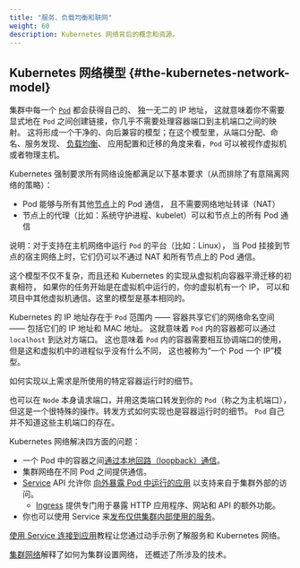```yaml
---
title: "服务、负载均衡和联网"
weight: 60
description: Kubernetes 网络背后的概念和资源。
---
```


<!--
## The Kubernetes network model

Every [`Pod`](/docs/concepts/workloads/pods/) in a cluster gets its own unique cluster-wide IP address. 
This means you do not need to explicitly create links between `Pods` and you
almost never need to deal with mapping container ports to host ports.  
This creates a clean, backwards-compatible model where `Pods` can be treated
much like VMs or physical hosts from the perspectives of port allocation,
naming, service discovery, [load balancing](/docs/concepts/services-networking/ingress/#load-balancing),
application configuration, and migration.
-->
## Kubernetes 网络模型   {#the-kubernetes-network-model}

集群中每一个 [`Pod`](/zh-cn/docs/concepts/workloads/pods/) 都会获得自己的、
独一无二的 IP 地址，
这就意味着你不需要显式地在 `Pod` 之间创建链接，你几乎不需要处理容器端口到主机端口之间的映射。
这将形成一个干净的、向后兼容的模型；在这个模型里，从端口分配、命名、服务发现、
[负载均衡](/zh-cn/docs/concepts/services-networking/ingress/#load-balancing)、
应用配置和迁移的角度来看，`Pod` 可以被视作虚拟机或者物理主机。

<!--
Kubernetes imposes the following fundamental requirements on any networking
implementation (barring any intentional network segmentation policies):
-->
Kubernetes 强制要求所有网络设施都满足以下基本要求（从而排除了有意隔离网络的策略）：

<!--
* pods can communicate with all other pods on any other [node](/docs/concepts/architecture/nodes/) 
  without NAT
* agents on a node (e.g. system daemons, kubelet) can communicate with all
  pods on that node
-->
* Pod 能够与所有其他[节点](/zh-cn/docs/concepts/architecture/nodes/)上的 Pod 通信，
  且不需要网络地址转译（NAT）
* 节点上的代理（比如：系统守护进程、kubelet）可以和节点上的所有 Pod 通信

<!--
Note: For those platforms that support `Pods` running in the host network (e.g.
Linux), when pods are attached to the host network of a node they can still communicate 
with all pods on all nodes without NAT.
-->
说明：对于支持在主机网络中运行 `Pod` 的平台（比如：Linux），
当 Pod 挂接到节点的宿主网络上时，它们仍可以不通过 NAT 和所有节点上的 Pod 通信。

<!--
This model is not only less complex overall, but it is principally compatible
with the desire for Kubernetes to enable low-friction porting of apps from VMs
to containers.  If your job previously ran in a VM, your VM had an IP and could
talk to other VMs in your project.  This is the same basic model.

Kubernetes IP addresses exist at the `Pod` scope - containers within a `Pod`
share their network namespaces - including their IP address and MAC address.
This means that containers within a `Pod` can all reach each other's ports on
`localhost`. This also means that containers within a `Pod` must coordinate port
usage, but this is no different from processes in a VM.  This is called the
"IP-per-pod" model.
-->
这个模型不仅不复杂，而且还和 Kubernetes 的实现从虚拟机向容器平滑迁移的初衷相符，
如果你的任务开始是在虚拟机中运行的，你的虚拟机有一个 IP，
可以和项目中其他虚拟机通信。这里的模型是基本相同的。

Kubernetes 的 IP 地址存在于 `Pod` 范围内 —— 容器共享它们的网络命名空间 ——
包括它们的 IP 地址和 MAC 地址。
这就意味着 `Pod` 内的容器都可以通过 `localhost` 到达对方端口。
这也意味着 `Pod` 内的容器需要相互协调端口的使用，但是这和虚拟机中的进程似乎没有什么不同，
这也被称为“一个 Pod 一个 IP”模型。

<!--
How this is implemented is a detail of the particular container runtime in use.

It is possible to request ports on the `Node` itself which forward to your `Pod`
(called host ports), but this is a very niche operation. How that forwarding is
implemented is also a detail of the container runtime. The `Pod` itself is
blind to the existence or non-existence of host ports.
-->
如何实现以上需求是所使用的特定容器运行时的细节。

也可以在 `Node` 本身请求端口，并用这类端口转发到你的 `Pod`（称之为主机端口），
但这是一个很特殊的操作。转发方式如何实现也是容器运行时的细节。
`Pod` 自己并不知道这些主机端口的存在。

<!--
Kubernetes networking addresses four concerns:
- Containers within a Pod [use networking to communicate](/docs/concepts/services-networking/dns-pod-service/) via loopback.
- Cluster networking provides communication between different Pods.
- The [Service](/docs/concepts/services-networking/service/) API lets you
  [expose an application running in Pods](/docs/tutorials/services/connect-applications-service/)
  to be reachable from outside your cluster.
  - [Ingress](/docs/concepts/services-networking/ingress/) provides extra functionality
    specifically for exposing HTTP applications, websites and APIs.
- You can also use Services to
  [publish services only for consumption inside your cluster](/docs/concepts/services-networking/service-traffic-policy/).
-->
Kubernetes 网络解决四方面的问题：

- 一个 Pod 中的容器之间[通过本地回路（loopback）通信](/zh-cn/docs/concepts/services-networking/dns-pod-service/)。
- 集群网络在不同 Pod 之间提供通信。
- [Service](/zh-cn/docs/concepts/services-networking/service/) API 允许你
  [向外暴露 Pod 中运行的应用](/docs/tutorials/services/connect-applications-service/)
  以支持来自于集群外部的访问。
  - [Ingress](/zh-cn/docs/concepts/services-networking/ingress/)
    提供专门用于暴露 HTTP 应用程序、网站和 API 的额外功能。
- 你也可以使用 Service
  来[发布仅供集群内部使用的服务](/zh-cn/docs/concepts/services-networking/service-traffic-policy/)。

<!--
The [Connecting Applications with Services](/docs/tutorials/services/connect-applications-service/) tutorial lets you learn about Services and Kubernetes networking with a hands-on example.
-->
[使用 Service 连接到应用](/docs/tutorials/services/connect-applications-service/)教程让您通过动手示例了解服务和
Kubernetes 网络。

<!--
[Cluster Networking](/docs/concepts/cluster-administration/networking/) explains how to set
up networking for your cluster, and also provides an overview of the technologies involved.
-->
[集群网络](/zh-cn/docs/concepts/cluster-administration/networking/)解释了如何为集群设置网络，
还概述了所涉及的技术。

